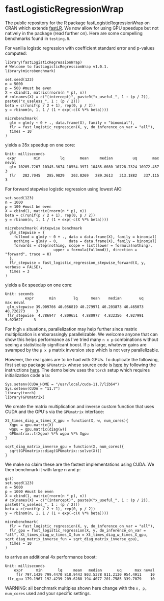 # fastLogisticRegressionWrap

The public repository for the R package fastLogisticRegressionWrap on CRAN which extends [fastLR](https://rdrr.io/cran/RcppNumerical/man/fastLR.html). We now allow for using GPU
speedups but not natively in the package (read further on). Here are some compelling benchmarks 
found in `testing.R`.

For vanilla logistic regression with coefficient standard error and p-values computed:

```
library(fastLogisticRegressionWrap)
# Welcome to fastLogisticRegressionWrap v1.0.1.
library(microbenchmark)

set.seed(123)
n = 5000
p = 500 #must be even
X = cbind(1, matrix(rnorm(n * p), n))
# colnames(X) = c("(intercept)", paste0("x_useful_", 1 : (p / 2)), paste0("x_useless_", 1 : (p / 2)))
beta = c(runif(p / 2 + 1), rep(0, p / 2))
y = rbinom(n, 1, 1 / (1 + exp(-c(X %*% beta))))

microbenchmark(
  glm = glm(y ~ 0 + ., data.frame(X), family = "binomial"),
  flr = fast_logistic_regression(X, y, do_inference_on_var = "all"),
  times = 10
)
```

yields a 35x speedup on one core:

```
Unit: milliseconds
 expr        min         lq       mean     median         uq       max neval
  glm 10205.7267 10345.3674 10554.3971 10485.0080 10728.7324 10972.457     3
  flr   282.7045   285.9829   303.0269   289.2613   313.1882   337.115     3
```

For forward stepwise logistic regression using lowest AIC:

```
set.seed(123)
n = 1000
p = 100 #must be even
X = cbind(1, matrix(rnorm(n * p), n))
beta = c(runif(p / 2 + 1), rep(0, p / 2))
y = rbinom(n, 1, 1 / (1 + exp(-c(X %*% beta))))

microbenchmark( #stepwise benchmark
  glm_stepwise = {
    fullmod = glm(y ~ 0 + ., data = data.frame(X), family = binomial)
    nothing = glm(y ~ 0,     data = data.frame(X), family = binomial)
    forwards = step(nothing, scope = list(lower = formula(nothing), 
                      upper = formula(fullmod)), direction = "forward", trace = 0)
  },
  flr_stepwise = fast_logistic_regression_stepwise_forward(X, y, verbose = FALSE),
  times = 3
)
```

yields a 8x speedup on one core:

```
Unit: seconds
         expr       min        lq      mean    median        uq       max neval
 glm_stepwise 39.909766 40.056819 40.279971 40.203873 40.465073 40.726273     3
 flr_stepwise  4.786947  4.809651  4.880977  4.832356  4.927991  5.023627     3
```


For high `n` situations, parallelization may help further since matrix multiplication is embarassingly
parallelizable. We welcome anyone that can show this helps performance as I've tried many `n x p` combinations
without seeing a statistically significant boost. If `p` is large, whatever gains are swamped by the `p x p` matrix inversion step which is not very parallelizable.

However, the real gains are to be had with GPUs. To duplicate the following, first set up package `GPUmatrix` whose
source code is [here](https://github.com/ceslobfer/GPUmatrix) by following the instructions [here](https://cran.r-project.org/web/packages/GPUmatrix/vignettes/vignette.html). The 
demo below uses the `torch` setup which requires initialization code a la:

```
Sys.setenv(CUDA_HOME = "/usr/local/cuda-11.7/lib64")
Sys.setenv(CUDA = "11.7")
library(torch)
library(GPUmatrix)
```

We create the matrix multiplication and inverse custom function that uses CUDA and the GPU's via the `GPUmatrix` interface:

```
Xt_times_diag_w_times_X_gpu = function(X, w, num_cores){
  Xgpu = gpu.matrix(X)
  wgpu = gpu.matrix(diag(w))
  GPUmatrix::t(Xgpu) %*% wgpu %*% Xgpu
}

sqrt_diag_matrix_inverse_gpu = function(X, num_cores){
  sqrt(GPUmatrix::diag(GPUmatrix::solve(X)))
}
```

We make no claim these are the fastest implementations using CUDA. We then benchmark it with large n and p:

```
gc()
set.seed(123)
n = 5000
p = 1000 #must be even
X = cbind(1, matrix(rnorm(n * p), n))
# colnames(X) = c("(intercept)", paste0("x_useful_", 1 : (p / 2)), paste0("x_useless_", 1 : (p / 2)))
beta = c(runif(p / 2 + 1), rep(0, p / 2))
y = rbinom(n, 1, 1 / (1 + exp(-c(X %*% beta))))

microbenchmark(
  flr = fast_logistic_regression(X, y, do_inference_on_var = "all"),
  flr_gpu = fast_logistic_regression(X, y, do_inference_on_var = "all", Xt_times_diag_w_times_X_fun = Xt_times_diag_w_times_X_gpu, sqrt_diag_matrix_inverse_fun = sqrt_diag_matrix_inverse_gpu),
  times = 10
)
```

to arrive an additional 4x performance boost:

```
Unit: milliseconds
    expr      min       lq     mean   median       uq      max neval
     flr 797.1429 799.4470 818.9443 803.5378 811.2130 954.4911    10
 flr_gpu 179.1967 192.4239 209.6288 194.4077 201.7585 339.7079    10
```

WARNING: all benchmark multiples shown here change with the `n, p, num_cores` used and your specific settings.
